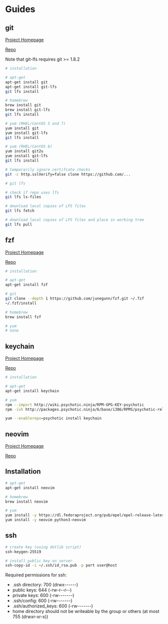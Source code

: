 # Guides

## git

[Project Homepage](https://git-scm.com/)

[Repo](https://github.com/git/git)

Note that git-lfs requires git >= 1.8.2

```sh
# installation

# apt-get
apt-get install git
apt-get install git-lfs
git lfs install

# homebrew
brew install git
brew install git-lfs
git lfs install

# yum (RHEL/CentOS 5 and 7)
yum install git
yum install git-lfs
git lfs install

# yum (RHEL/CentOS 6)
yum install git2u
yum install git-lfs
git lfs install
```

```sh
# temporarily ignore certifcate checks
git -c http.sslVerify=false clone https://github.com/...
```

```sh
# git lfs

# check if repo uses lfs
git lfs ls-files

# download local copies of LFS files
git lfs fetch

# download local copies of LFS files and place in working tree
git lfs pull
```

## fzf

[Project Homepage](https://github.com/junegunn/fzf)

[Repo](https://github.com/junegunn/fzf)

```sh
# installation

# apt-get
apt-get install fzf

# git
git clone --depth 1 https://github.com/junegunn/fzf.git ~/.fzf
~/.fzf/install

# homebrew
brew install fzf

# yum
# none
```

## keychain

[Project Homepage](https://www.cyberciti.biz/faq/ssh-passwordless-login-with-keychain-for-scripts/)

[Repo](https://github.com/funtoo/keychain)

```sh
# installation

# apt-get
apt-get install keychain

# yum
rpm --import http://wiki.psychotic.ninja/RPM-GPG-KEY-psychotic
rpm -ivh http://packages.psychotic.ninja/6/base/i386/RPMS/psychotic-release-1.0.0-1.el6.psychotic.noarch.rpm

yum --enablerepo=psychotic install keychain
```

## neovim

[Project Homepage](https://neovim.io/)

[Repo](https://github.com/neovim/neovim)

## Installation

```sh
# apt-get
apt-get install neovim

# homebrew
brew install neovim

# yum
yum install -y https://dl.fedoraproject.org/pub/epel/epel-release-latest-7.noarch.rpm
yum install -y neovim python3-neovim
```

## ssh

```sh
# create key (using dotlib script)
ssh-keygen-25519

# install public key on server
ssh-copy-id -i ~/.ssh/id_rsa.pub -p port user@host
```

Required permissions for ssh:

- .ssh directory: 700 (drwx------)
- public keys: 644 (-rw-r--r--)
- private keys: 600 (-rw-------)
- .ssh/config: 600 (-rw-------)
- .ssh/authorized_keys: 600 (-rw-------)
- home directory should not be writeable by the group or others (at most 755 (drwxr-xr-x))
